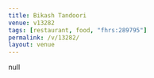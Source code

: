 ```yaml
---
title: Bikash Tandoori
venue: v13282
tags: [restaurant, food, "fhrs:289795"]
permalink: /v/13282/
layout: venue
---
```

null